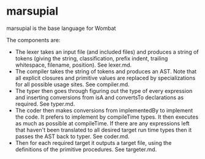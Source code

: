 # marsupial
marsupial is the base language for Wombat

The components are:
* The lexer takes an input file (and included files) and produces a string of tokens
(giving the string, classification, prefix indent, trailing whitespace, filename, position).
See lexer.md.
* The compiler takes the string of tokens and produces an AST. Note that all explicit closures
and primitive values are replaced by specializations for all possible usage sites. See
compiler.md.
* The typer then goes through figuring out the type of every expression and inserting
conversions from isA and convertsTo declarations as required. See typer.md.
* The coder then makes conversions from implementedBy to implement the code. It prefers to
implement by compileTime types. It then executes as much as possible at compileTime. If there
are any expressions left that haven't been translated to all desired target run time types
then it passes the AST back to typer. See coder.md.
* Then for each required target it outputs a target file, using the definitions of the
primitive procedures. See targeter.md.

